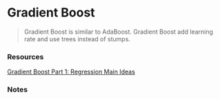 # Gradient Boost

> Gradient Boost is similar to AdaBoost. Gradient Boost add learning rate and use trees instead of stumps.

### Resources

[Gradient Boost Part 1: Regression Main Ideas](https://www.youtube.com/watch?v=3CC4N4z3GJc&feature=youtu.be)



### Notes